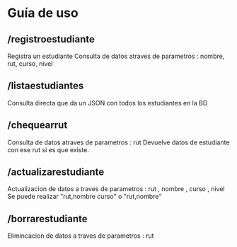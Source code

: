 # Guía de uso

## /registroestudiante
Registra un estudiante
Consulta de datos atraves de parametros : nombre, rut, curso, nivel


## /listaestudiantes
Consulta directa que da un JSON con todos los estudiantes en la BD

## /chequearrut
Consulta de datos atraves de parametros : rut
Devuelve datos de estudiante con ese rut si es que existe.

## /actualizarestudiante
Actualizacion de datos a traves de parametros : rut , nombre , curso , nivel
Se puede realizar "rut,nombre curso" o "rut,nombre"


## /borrarestudiante
Elimincacion de datos a traves de parametros : rut
